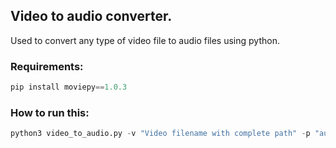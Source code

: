 ## Video to audio converter.

Used to convert any type of video file to audio files using python.

### Requirements:

```python
pip install moviepy==1.0.3
```

### How to run this:

```python
python3 video_to_audio.py -v "Video filename with complete path" -p "audio filename with complete path"
```
